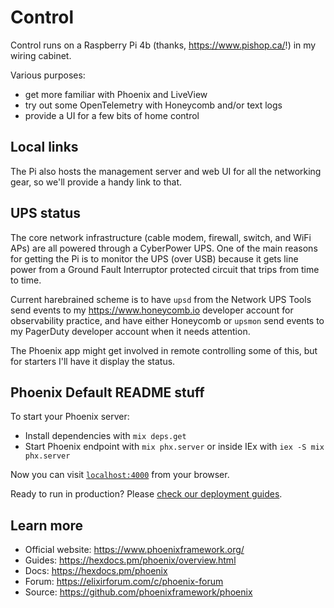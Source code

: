 # Control

Control runs on a Raspberry Pi 4b (thanks, https://www.pishop.ca/!) in my wiring cabinet.

Various purposes:
- get more familiar with Phoenix and LiveView
- try out some OpenTelemetry with Honeycomb and/or text logs
- provide a UI for a few bits of home control

## Local links

The Pi also hosts the management server and web UI for all the networking gear, so we'll provide a
handy link to that.

## UPS status

The core network infrastructure (cable modem, firewall, switch, and WiFi APs) are all powered
through a CyberPower UPS. One of the main reasons for getting the Pi is to monitor the UPS (over USB)
because it gets line power from a Ground Fault Interruptor protected circuit that trips from time to time.

Current harebrained scheme is to have `upsd` from the Network UPS Tools send events to my https://www.honeycomb.io
developer account for observability practice, and have either Honeycomb or `upsmon` send events to my PagerDuty
developer account when it needs attention.

The Phoenix app might get involved in remote controlling some of this, but for starters I'll have it display
the status.

## Phoenix Default README stuff

To start your Phoenix server:

  * Install dependencies with `mix deps.get`
  * Start Phoenix endpoint with `mix phx.server` or inside IEx with `iex -S mix phx.server`

Now you can visit [`localhost:4000`](http://localhost:4000) from your browser.

Ready to run in production? Please [check our deployment guides](https://hexdocs.pm/phoenix/deployment.html).

## Learn more

  * Official website: https://www.phoenixframework.org/
  * Guides: https://hexdocs.pm/phoenix/overview.html
  * Docs: https://hexdocs.pm/phoenix
  * Forum: https://elixirforum.com/c/phoenix-forum
  * Source: https://github.com/phoenixframework/phoenix
